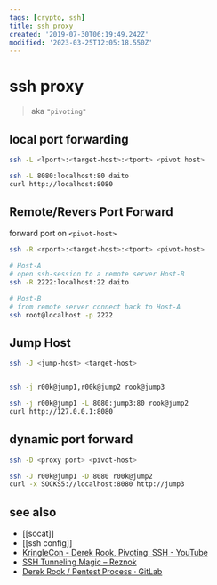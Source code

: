 ```yaml
---
tags: [crypto, ssh]
title: ssh proxy
created: '2019-07-30T06:19:49.242Z'
modified: '2023-03-25T12:05:18.550Z'
---
```


# ssh proxy

> aka `"pivoting"`

## local port forwarding

```sh
ssh -L <lport>:<target-host>:<tport> <pivot host>

ssh -L 8080:localhost:80 daito
curl http://localhost:8080
```

## Remote/Revers Port Forward

forward port on `<pivot-host>`

```sh
ssh -R <rport>:<target-host>:<tport> <pivot-host>

# Host-A
# open ssh-session to a remote server Host-B
ssh -R 2222:localhost:22 daito

# Host-B
# from remote server connect back to Host-A
ssh root@localhost -p 2222
```

## Jump Host

```sh
ssh -J <jump-host> <target-host>


ssh -j r00k@jump1,r00k@jump2 rook@jump3

ssh -j r00k@jump1 -L 8080:jump3:80 rook@jump2
curl http://127.0.0.1:8080
```

## dynamic port forward

```sh
ssh -D <proxy port> <pivot-host>

ssh -J r00k@jump1 -D 8080 r00k@jump2
curl -x SOCKS5://localhost:8080 http://jump3
```

## see also

- [[socat]]
- [[ssh config]]
- [KringleCon - Derek Rook, Pivoting: SSH - YouTube](https://www.youtube.com/watch?v=f5uaxLjCkK0)
- [SSH Tunneling Magic – Reznok](https://reznok.com/ssh-tunneling-magic/)
- [Derek Rook / Pentest Process · GitLab](https://gitlab.com/r00k/pentest-process)
